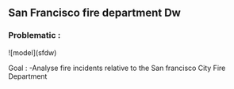 <h2>San Francisco fire department Dw</h2>

<h3>Problematic :</h3>
![model](sfdw)

Goal : 
  -Analyse fire incidents relative to the San francisco City Fire Department
  
